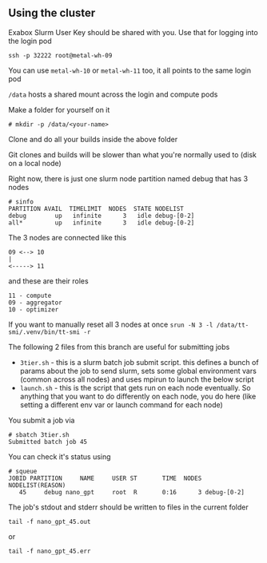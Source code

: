 ## Using the cluster

Exabox Slurm User Key should be shared with you. Use that for logging into the login pod

```
ssh -p 32222 root@metal-wh-09
```

You can use `metal-wh-10` or `metal-wh-11` too, it all points to the same login pod

`/data` hosts a shared mount across the login and compute pods

Make a folder for yourself on it

```
# mkdir -p /data/<your-name>
```

Clone and do all your builds inside the above folder

Git clones and builds will be slower than what you're normally used to (disk on a local node)

Right now, there is just one slurm node partition named debug that has 3 nodes
```
# sinfo
PARTITION AVAIL  TIMELIMIT  NODES  STATE NODELIST
debug        up   infinite      3   idle debug-[0-2]
all*         up   infinite      3   idle debug-[0-2]
```

The 3 nodes are connected like this
```
09 <--> 10
|
<-----> 11
```
and these are their roles
```
11 - compute
09 - aggregator
10 - optimizer
```

If you want to manually reset all 3 nodes at once `srun -N 3 -l /data/tt-smi/.venv/bin/tt-smi -r`

The following 2 files from this branch are useful for submitting jobs
- `3tier.sh` - this is a slurm batch job submit script. this defines a bunch of params about the job to send slurm, sets some global environment vars (common across all nodes) and uses mpirun to launch the below script
- `launch.sh` - this is the script that gets run on each node eventually. So anything that you want to do differently on each node, you do here (like setting a different env var or launch command for each node)

You submit a job via
```
# sbatch 3tier.sh 
Submitted batch job 45
```

You can check it's status using 
```
# squeue
JOBID PARTITION     NAME     USER ST       TIME  NODES NODELIST(REASON)
   45     debug nano_gpt     root  R       0:16      3 debug-[0-2]
```

The job's stdout and stderr should be written to files in the current folder
```
tail -f nano_gpt_45.out
```
or
```
tail -f nano_gpt_45.err
```